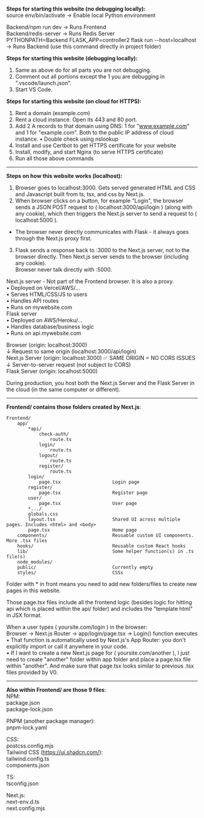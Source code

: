 **Steps for starting this website (no debugging locally):**  
source env/bin/activate                                                ->  Enable local Python environment  

Backend/npm run dev                                                    ->  Runs Frontend  
Backend/redis-server                                                   ->  Runs Redis Server  
PYTHONPATH=Backend FLASK_APP=controller2 flask run --host=localhost    ->  Runs Backend (use this command directly in project folder)                                   

**Steps for starting this website (debugging locally):**  
1. Same as above do for all parts you are not debugging.  
2. Comment out all portions except the 1 you are debugging in ".vscode/launch.json".  
3. Start VS Code.

**Steps for starting this website (on cloud for HTTPS):**
1. Rent a domain (example.com)
2. Rent a cloud instance. Open its 443 and 80 port.
3. Add 2 A records to that domain using DNS: 1 for "www.example.com" and 1 for "example.com". Both to the public IP address of cloud instance.
  •  Double check using nslookup
4. Install and use Certbot to get HTTPS certificate for your website
5. Install, modify, and start Nginx (to serve HTTPS certificate)
6. Run all those above commands

------

**Steps on how this website works (localhost):**  
1. Browser goes to localhost:3000. Gets served generated HTML and CSS and Javascript built from ts, tsx, and css by Next.js.  
2. When browser clicks on a button, for example "Login", the browser sends a JSON POST request to ( localhost:3000/api/login ) (along with any cookie), which then triggers the Next.js server to send a request to ( localhost:5000 ).  
  - The browser never directly communicates with Flask - it always goes through the Next.js proxy first.  
3. Flask sends a response back to :3000 to the Next.js server, not to the browser directly. Then Next.js server sends to the browser (including any cookie).  
Browser never talk directly with :5000.  

Next.js server - Not part of the Frontend browser. It is also a proxy.  
  •  Deployed on Vercel/AWS/...  
  •  Serves HTML/CSS/JS to users  
  •  Handles API routes  
  •  Runs on mywebsite.com  
Flask server  
  •  Deployed on AWS/Heroku/...  
  •  Handles database/business logic  
  •  Runs on api.mywebsite.com  

Browser (origin: localhost:3000)  
  ↓ Request to same origin (localhost:3000/api/login)  
Next.js Server (origin: localhost:3000) ✅ SAME ORIGIN = NO CORS ISSUES  
  ↓ Server-to-server request (not subject to CORS)  
Flask Server (origin: localhost:5000)  

During production, you host both the Next.js Server and the Flask Server in the cloud (in the same computer or different).  

------

**Frontend/ contains those folders created by Next.js**:  
```
Frontend/  
    app/  
        *api/  
            check-auth/  
                route.ts  
            login/  
                route.ts  
            logout/  
                route.ts  
            register/  
                route.ts  
        login/  
            page.tsx                   Login page  
        register/  
            page.tsx                   Register page  
        user/  
            page.tsx                   User page  
        *.../  
        globals.css      
        layout.tsx                     Shared UI across multiple pages. Includes <html> and <body>  
        page.tsx                       Home page  
    components/                        Reusable custom UI components. More .tsx files  
    hooks/                             Reusable custom React hooks  
    lib/                               Some helper function(s) in .ts file(s)  
    node_modules/  
    public/                            Currently empty  
    styles/                            CSSs  
```

Folder with * in front means you need to add new folders/files to create new pages in this website.  

Those page.tsx files include all the frontend logic (besides logic for hitting api which is placed within the api/ folder) and includes the "template html" in JSX format.  

When a user types ( yoursite.com/login ) in the browser:  
Browser → Next.js Router → app/login/page.tsx → Login() function executes  
  •  That function is automatically used by Next.js's App Router: you don't explicitly import or call it anywhere in your code.  
  •  If I want to create a new Next.js page for ( yoursite.com/another ), I just need to create "another" folder within app folder and place a page.tsx file within "another". And make sure that page.tsx looks similar to previous .tsx files provided by V0.  

------

**Also within Frontend/ are those 9 files**:  
NPM:  
package.json  
package-lock.json  

PNPM (another package manager):  
pnpm-lock.yaml  

CSS:  
postcss.config.mjs  
Tailwind CSS (https://ui.shadcn.com/):  
tailwind.config.ts  
components.json  

TS:  
tsconfig.json  

Next.js:  
next-env.d.ts  
next.config.mjs  
